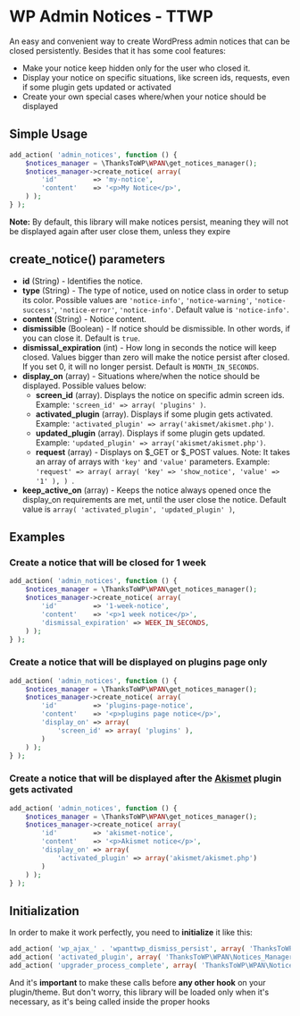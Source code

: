 # WP Admin Notices - TTWP
An easy and convenient way to create WordPress admin notices that can be closed persistently. Besides that it has some cool features:
* Make your notice keep hidden only for the user who closed it.
* Display your notice on specific situations, like screen ids, requests, even if some plugin gets updated or activated
* Create your own special cases where/when your notice should be displayed

## Simple Usage

```php
add_action( 'admin_notices', function () {
	$notices_manager = \ThanksToWP\WPAN\get_notices_manager();
	$notices_manager->create_notice( array(
		'id'         => 'my-notice',
		'content'    => '<p>My Notice</p>',		
	) );
} );
```

**Note:** By default, this library will make notices persist, meaning they will not be displayed again after user close them, unless they expire

## create_notice() parameters

* **id** (String) - Identifies the notice.
* **type** (String) - The type of notice, used on notice class in order to setup its color. Possible values are `'notice-info'`, `'notice-warning'`, `'notice-success'`, `'notice-error'`, `'notice-info'`. Default value is `'notice-info'`.
* **content** (String) - Notice content.
* **dismissible** (Boolean) - If notice should be dismissible. In other words, if you can close it. Default is `true`.
* **dismissal_expiration** (int) - How long in seconds the notice will keep closed. Values bigger than zero will make the notice persist after closed. If you set 0, it will no longer persist. Default is `MONTH_IN_SECONDS`.
* **display_on** (array) - Situations where/when the notice should be displayed. Possible values below:
  - **screen_id** (array). Displays the notice on specific admin screen ids. Example: `'screen_id' => array( 'plugins' )`.
  - **activated_plugin** (array). Displays if some plugin gets activated. Example: `'activated_plugin' => array('akismet/akismet.php')`.
  - **updated_plugin** (array). Displays if some plugin gets updated. Example: `'updated_plugin' => array('akismet/akismet.php')`.
  - **request** (array) - Displays on $_GET or $_POST values. Note: It takes an array of arrays with `'key'` and `'value'` parameters. Example:
`'request' => array( array( 'key' => 'show_notice', 'value' => '1' ), ) `.
* **keep_active_on** (array) - Keeps the notice always opened once the display_on requirements are met, until the user close the notice. Default value is `array( 'activated_plugin', 'updated_plugin' )`,

## Examples

### Create a notice that will be closed for 1 week
```php
add_action( 'admin_notices', function () {
	$notices_manager = \ThanksToWP\WPAN\get_notices_manager();
	$notices_manager->create_notice( array(
		'id'         => '1-week-notice',
		'content'    => '<p>1 week notice</p>',	
		'dismissal_expiration' => WEEK_IN_SECONDS,
	) );
} );
```

### Create a notice that will be displayed on plugins page only
```php
add_action( 'admin_notices', function () {
	$notices_manager = \ThanksToWP\WPAN\get_notices_manager();
	$notices_manager->create_notice( array(
		'id'         => 'plugins-page-notice',
		'content'    => '<p>plugins page notice</p>',	
		'display_on' => array(
			'screen_id' => array( 'plugins' ),			
		)
	) );
} );
```

### Create a notice that will be displayed after the [Akismet](https://br.wordpress.org/plugins/akismet/) plugin gets activated
```php
add_action( 'admin_notices', function () {
	$notices_manager = \ThanksToWP\WPAN\get_notices_manager();
	$notices_manager->create_notice( array(
		'id'         => 'akismet-notice',
		'content'    => '<p>Akismet notice</p>',	
		'display_on' => array(
			'activated_plugin' => array('akismet/akismet.php')
		)
	) );
} );
```

## Initialization
In order to make it work perfectly, you need to **initialize** it like this:
```php
add_action( 'wp_ajax_' . 'wpanttwp_dismiss_persist', array( 'ThanksToWP\WPAN\Notices_Manager', 'ajax_dismiss' ) );
add_action( 'activated_plugin', array( 'ThanksToWP\WPAN\Notices_Manager', 'set_activated_plugin' ) );
add_action( 'upgrader_process_complete', array( 'ThanksToWP\WPAN\Notices_Manager', 'set_upgrader_process' ), 10, 2 );
```
And it's **important** to make these calls before **any other hook** on your plugin/theme.
But don't worry, this library will be loaded only when it's necessary, as it's being called inside the proper hooks
